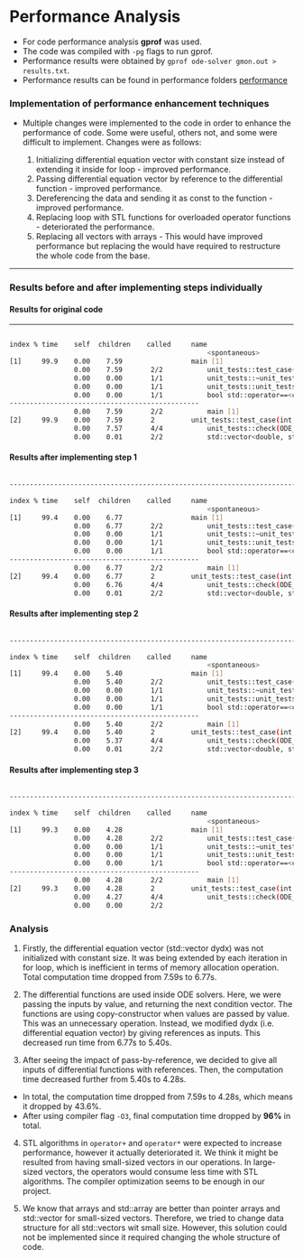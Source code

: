 # Performance Analysis

+ For code performance analysis **gprof** was used.
+ The code was compiled with `-pg` flags to run gprof.
+ Performance results were obtained by `gprof ode-solver gmon.out > results.txt`.
+ Performance results can be found in performance folders  [performance](performance) 

### **Implementation of performance enhancement techniques** 

+ Multiple changes were implemented to the code in order to enhance the performance of code. Some were useful, others not, and some were difficult to implement. Changes were as follows:

    1. Initializing differential equation vector with constant size instead of extending it inside for loop - improved performance.
    2. Passing differential equation vector by reference to the differential function - improved performance.
    3. Dereferencing the data and sending it as const to the function - improved performance.
    4. Replacing loop with STL functions for overloaded operator functions - deteriorated the performance.
    5. Replacing all vectors with arrays - This would have improved performance but replacing the would have required to restructure the whole code from the base.
	
	
__________________________

### **Results before and after implementing steps individually** 
	
#### Results for original code

-------------------------------------------------------------------------------------------

~~~bash 

index % time    self  children    called     name
                                                 <spontaneous>
[1]     99.9    0.00    7.59                 main [1]
                0.00    7.59       2/2           unit_tests::test_case(int, double) [2]
                0.00    0.00       1/1           unit_tests::~unit_tests() [141]
                0.00    0.00       1/1           unit_tests::unit_tests() [154]
                0.00    0.00       1/1           bool std::operator==<char, std::char_traits<char>, std::allocator<char> >(std::__cxx11::basic_string<char, std::char_traits<char>, std::allocator<char> > const&, char const*) [210]
-----------------------------------------------
                0.00    7.59       2/2           main [1]
[2]     99.9    0.00    7.59       2         unit_tests::test_case(int, double) [2]
                0.00    7.57       4/4           unit_tests::check(ODE_Solver*, double) [3]
                0.00    0.01       2/2           std::vector<double, std::allocator<double>

~~~                 

#### Results after implementing step 1

~~~bash 

-------------------------------------------------------------------------------------------

index % time    self  children    called     name
                                                 <spontaneous>
[1]     99.4    0.00    6.77                 main [1]
                0.00    6.77       2/2           unit_tests::test_case(int, double) [2]
                0.00    0.00       1/1           unit_tests::~unit_tests() [117]
                0.00    0.00       1/1           unit_tests::unit_tests() [130]
                0.00    0.00       1/1           bool std::operator==<char, std::char_traits<char>, std::allocator<char> >(std::__cxx11::basic_string<char, std::char_traits<char>, std::allocator<char> > const&, char const*) [185]
-----------------------------------------------
                0.00    6.77       2/2           main [1]
[2]     99.4    0.00    6.77       2         unit_tests::test_case(int, double) [2]
                0.00    6.76       4/4           unit_tests::check(ODE_Solver*, double) [3]
                0.00    0.01       2/2           std::vector<double, std::allocator<double>

~~~ 

#### Results after implementing step 2

~~~bash 

-------------------------------------------------------------------------------------------

index % time    self  children    called     name
                                                 <spontaneous>
[1]     99.4    0.00    5.40                 main [1]
                0.00    5.40       2/2           unit_tests::test_case(int, double) [2]
                0.00    0.00       1/1           unit_tests::~unit_tests() [114]
                0.00    0.00       1/1           unit_tests::unit_tests() [128]
                0.00    0.00       1/1           bool std::operator==<char, std::char_traits<char>, std::allocator<char> >(std::__cxx11::basic_string<char, std::char_traits<char>, std::allocator<char> > const&, char const*) [187]
-----------------------------------------------
                0.00    5.40       2/2           main [1]
[2]     99.4    0.00    5.40       2         unit_tests::test_case(int, double) [2]
                0.00    5.37       4/4           unit_tests::check(ODE_Solver*, double) [3]
                0.00    0.01       2/2           std::vector<double, std::allocator<double>

~~~                 

#### Results after implementing step 3

~~~bash 

-------------------------------------------------------------------------------------------

index % time    self  children    called     name
                                                 <spontaneous>
[1]     99.3    0.00    4.28                 main [1]
                0.00    4.28       2/2           unit_tests::test_case(int, double) [2]
                0.00    0.00       1/1           unit_tests::~unit_tests() [96]
                0.00    0.00       1/1           unit_tests::unit_tests() [120]
                0.00    0.00       1/1           bool std::operator==<char, std::char_traits<char>, std::allocator<char> >(std::__cxx11::basic_string<char, std::char_traits<char>, std::allocator<char> > const&, char const*) [183]
-----------------------------------------------
                0.00    4.28       2/2           main [1]
[2]     99.3    0.00    4.28       2         unit_tests::test_case(int, double) [2]
                0.00    4.27       4/4           unit_tests::check(ODE_Solver*, double) [3]
                0.00    0.00       2/2

~~~          

### **Analysis**
          
1. Firstly, the differential equation vector (std::vector dydx) was not initialized with constant size. It was being extended by each iteration in for loop, which is inefficient in terms of memory allocation operation. Total computation time dropped from 7.59s to 6.77s. 

2. The differential functions are used inside ODE solvers. Here, we were passing the inputs by value, and returning the next condition vector. The functions are using copy-constructor when values are passed by value. This was an unnecessary operation. Instead, we modified dydx (i.e. differential equation vector) by giving references as inputs. This decreased run time from 6.77s to 5.40s.

3. After seeing the impact of pass-by-reference, we decided to give all inputs of differential functions with references. Then, the computation time decreased further from 5.40s to 4.28s. 

+  In total, the computation time dropped from 7.59s to 4.28s, which means it dropped by 43.6%. 
+  After using compiler flag `-O3`, final computation time dropped by **96%** in total. 

4. STL algorithms in `operator+` and `operator*` were expected to increase performance, however it actually deteriorated it. We think it might be resulted from having small-sized vectors in our operations. In large-sized vectors, the operators would consume less time with STL algorithms. The compiler optimization seems to be enough in our project. 

5. We know that arrays and std::array are better than pointer arrays and std::vector for small-sized vectors. Therefore, we tried to change data structure for all std::vectors wit small size. However, this solution could not be implemented since it required changing the whole structure of code. 



 
